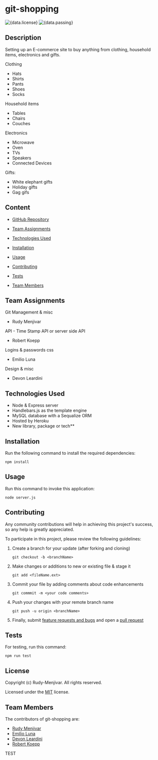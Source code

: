 # git-shopping
![{data.license}](https://shields.io/badge/license-MIT-green)
![{data.passing}](https://travis-ci.com/Rudy-Menjivar/git-shopping.svg?branch=master&status=passed)
## Description
    
Setting up an E-commerce site to buy anything from clothing, household items, electronics and gifts.

Clothing
- Hats
- Shirts
- Pants
- Shoes
- Socks

Household items
- Tables
- Chairs
- Couches

Electronics
- Microwave
- Oven
- TVs
- Speakers
- Connected Devices

Gifts:
- White elephant gifts
- Holiday gifts
- Gag gifs

## Content

* [GitHub Repository](https://github.com/Rudy-Menjivar/git-shopping/)

* [Team Assignments](#team-assignments)

* [Technologies Used](#technologies-used)

* [Installation](#installation)

* [Usage](#usage)

* [Contributing](#contributing)

* [Tests](#tests)

* [Team Members](#team-members)


## Team Assignments

Git Management & misc
- Rudy Menjivar

API - Time Stamp API or server side API
- Robert Koepp

Logins & passwords
css
- Emilio Luna

Design & misc
- Devon Leardini


## Technologies Used

* Node & Express server
* Handlebars.js as the template engine
* MySQL database with a Sequalize ORM
* Hosted by Heroku
* New library, package or tech**

## Installation

Run the following command to install the required dependencies:
```
npm install
```
  

## Usage

Run this command to invoke this application:
```
node server.js
```
  

## Contributing
    
Any community contributions will help in achieving this project's success, so any help is greatly appreciated.
    
To participate in this project, please review the following guidelines:
    
1. Create a branch for your update (after forking and cloning)
    
   `git checkout -b <branchName>`
    
2. Make changes or additions to new or existing file & stage it
    
   `git add <fileName.ext>`
    
3. Commit your file by adding comments about code enhancements
    
   `git commmit -m <your code comments>`
    
4. Push your changes with your remote branch name
    
   `git push -u origin <branchName>`
    
5. Finally, submit [feature requests and bugs](https://github.com/Rudy-Menjivar/git-shopping/issues) and open a [pull request](https://github.com/Rudy-Menjivar/git-shopping/pulls)
    

## Tests
    
For testing, run this command:
```
npm run test
```
  

## License

Copyright (c) Rudy-Menjivar. All rights reserved.
    
Licensed under the [MIT](./LICENSE.txt) license.
  

## Team Members
  
The contributors of git-shopping are:

* <a href="https://github.com/Rudy-Menjivar" target="_blank">Rudy Menjivar</a>
* <a href="https://github.com/eluna1997" target="_blank">Emilio Luna</a>
* <a href="https://github.com/Krazydev12" target="_blank">Devon Leardini</a>
* <a href="https://github.com/RobertKoepp" target="_blank">Robert Koepp</a>

TEST 